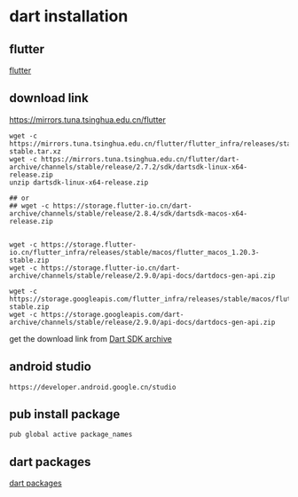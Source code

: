 # dart installation

## flutter
[flutter](flutter.cn)

## download link
https://mirrors.tuna.tsinghua.edu.cn/flutter
``` shell
wget -c https://mirrors.tuna.tsinghua.edu.cn/flutter/flutter_infra/releases/stable/linux/flutter_linux_v1.12.13%2Bhotfix.9-stable.tar.xz
wget -c https://mirrors.tuna.tsinghua.edu.cn/flutter/dart-archive/channels/stable/release/2.7.2/sdk/dartsdk-linux-x64-release.zip
unzip dartsdk-linux-x64-release.zip

## or
## wget -c https://storage.flutter-io.cn/dart-archive/channels/stable/release/2.8.4/sdk/dartsdk-macos-x64-release.zip


wget -c https://storage.flutter-io.cn/flutter_infra/releases/stable/macos/flutter_macos_1.20.3-stable.zip
wget -c https://storage.flutter-io.cn/dart-archive/channels/stable/release/2.9.0/api-docs/dartdocs-gen-api.zip

wget -c https://storage.googleapis.com/flutter_infra/releases/stable/macos/flutter_macos_1.20.3-stable.zip
wget -c https://storage.googleapis.com/dart-archive/channels/stable/release/2.9.0/api-docs/dartdocs-gen-api.zip
```
get the download link from [Dart SDK archive](https://dart.dev/tools/sdk/archive)

## android studio

```
https://developer.android.google.cn/studio
```

## pub install package

``` shell
pub global active package_names
```

## dart packages
[dart packages](https://pub.flutter-io.cn/)
